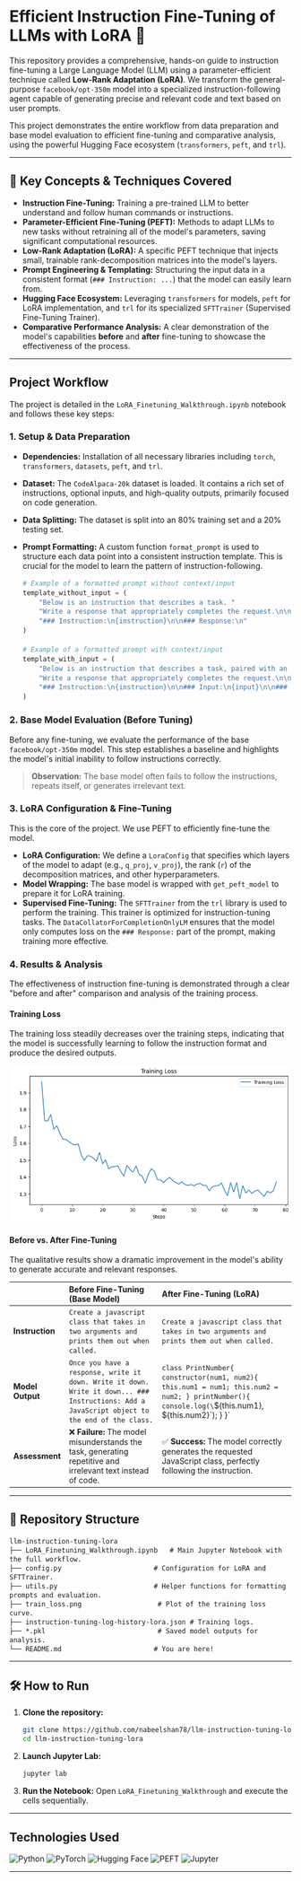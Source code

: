 # **Efficient Instruction Fine-Tuning of LLMs with LoRA** 🚀

This repository provides a comprehensive, hands-on guide to instruction fine-tuning a Large Language Model (LLM) using a parameter-efficient technique called **Low-Rank Adaptation (LoRA)**. We transform the general-purpose `facebook/opt-350m` model into a specialized instruction-following agent capable of generating precise and relevant code and text based on user prompts.

This project demonstrates the entire workflow from data preparation and base model evaluation to efficient fine-tuning and comparative analysis, using the powerful Hugging Face ecosystem (`transformers`, `peft`, and `trl`).

---

## 🎯 Key Concepts & Techniques Covered

-   **Instruction Fine-Tuning:** Training a pre-trained LLM to better understand and follow human commands or instructions.
-   **Parameter-Efficient Fine-Tuning (PEFT):** Methods to adapt LLMs to new tasks without retraining all of the model's parameters, saving significant computational resources.
-   **Low-Rank Adaptation (LoRA):** A specific PEFT technique that injects small, trainable rank-decomposition matrices into the model's layers.
-   **Prompt Engineering & Templating:** Structuring the input data in a consistent format (`### Instruction: ...`) that the model can easily learn from.
-   **Hugging Face Ecosystem:** Leveraging `transformers` for models, `peft` for LoRA implementation, and `trl` for its specialized `SFTTrainer` (Supervised Fine-Tuning Trainer).
-   **Comparative Performance Analysis:** A clear demonstration of the model's capabilities **before** and **after** fine-tuning to showcase the effectiveness of the process.

---

##  Project Workflow

The project is detailed in the `LoRA_Finetuning_Walkthrough.ipynb` notebook and follows these key steps:

### 1. Setup & Data Preparation

-   **Dependencies:** Installation of all necessary libraries including `torch`, `transformers`, `datasets`, `peft`, and `trl`.
-   **Dataset:** The `CodeAlpaca-20k` dataset is loaded. It contains a rich set of instructions, optional inputs, and high-quality outputs, primarily focused on code generation.
-   **Data Splitting:** The dataset is split into an 80% training set and a 20% testing set.
-   **Prompt Formatting:** A custom function `format_prompt` is used to structure each data point into a consistent instruction template. This is crucial for the model to learn the pattern of instruction-following.

    ```python
    # Example of a formatted prompt without context/input
    template_without_input = (
        "Below is an instruction that describes a task. "
        "Write a response that appropriately completes the request.\n\n"
        "### Instruction:\n{instruction}\n\n### Response:\n"
    )

    # Example of a formatted prompt with context/input
    template_with_input = (
        "Below is an instruction that describes a task, paired with an input that provides further context. "
        "Write a response that appropriately completes the request.\n\n"
        "### Instruction:\n{instruction}\n\n### Input:\n{input}\n\n### Response:\n"
    )
    ```

### 2. Base Model Evaluation (Before Tuning)

Before any fine-tuning, we evaluate the performance of the base `facebook/opt-350m` model. This step establishes a baseline and highlights the model's initial inability to follow instructions correctly.

> **Observation:** The base model often fails to follow the instructions, repeats itself, or generates irrelevant text.

### 3. LoRA Configuration & Fine-Tuning

This is the core of the project. We use PEFT to efficiently fine-tune the model.

-   **LoRA Configuration:** We define a `LoraConfig` that specifies which layers of the model to adapt (e.g., `q_proj`, `v_proj`), the rank (`r`) of the decomposition matrices, and other hyperparameters.
-   **Model Wrapping:** The base model is wrapped with `get_peft_model` to prepare it for LoRA training.
-   **Supervised Fine-Tuning:** The `SFTTrainer` from the `trl` library is used to perform the training. This trainer is optimized for instruction-tuning tasks. The `DataCollatorForCompletionOnlyLM` ensures that the model only computes loss on the `### Response:` part of the prompt, making training more effective.

### 4. Results & Analysis

The effectiveness of instruction fine-tuning is demonstrated through a clear "before and after" comparison and analysis of the training process.

#### Training Loss

The training loss steadily decreases over the training steps, indicating that the model is successfully learning to follow the instruction format and produce the desired outputs.

![Training Loss Curve](train_loss.png)

#### Before vs. After Fine-Tuning

The qualitative results show a dramatic improvement in the model's ability to generate accurate and relevant responses.

| | Before Fine-Tuning (Base Model) | After Fine-Tuning (LoRA) |
| :---------------- | :----------------------------------------------------------------------------------------------------------------------------------- | :---------------------------------------------------------------------------------------------------------------------------------------------------- |
| **Instruction** | `Create a javascript class that takes in two arguments and prints them out when called.` | `Create a javascript class that takes in two arguments and prints them out when called.` |
| **Model Output** | `Once you have a response, write it down. Write it down. Write it down... ### Instructions: Add a JavaScript object to the end of the class.` | `class PrintNumber{ constructor(num1, num2){ this.num1 = num1; this.num2 = num2; } printNumber(){ console.log(\`${this.num1}, ${this.num2}\`); } }` |
| **Assessment** | ❌ **Failure:** The model misunderstands the task, generating repetitive and irrelevant text instead of code. | ✅ **Success:** The model correctly generates the requested JavaScript class, perfectly following the instruction. |

---

## 📂 Repository Structure
```
llm-instruction-tuning-lora
├── LoRA_Finetuning_Walkthrough.ipynb   # Main Jupyter Notebook with the full workflow.
├── config.py                       # Configuration for LoRA and SFTTrainer.
├── utils.py                        # Helper functions for formatting prompts and evaluation.
├── train_loss.png                   # Plot of the training loss curve.
├── instruction-tuning-log-history-lora.json # Training logs.
├── *.pkl                            # Saved model outputs for analysis.
└── README.md                       # You are here!
```

---

## 🛠️ How to Run

1.  **Clone the repository:**
    ```bash
    git clone https://github.com/nabeelshan78/llm-instruction-tuning-lora.git
    cd llm-instruction-tuning-lora
    ```

2.  **Launch Jupyter Lab:**
    ```bash
    jupyter lab
    ```

4.  **Run the Notebook:**
    Open `LoRA_Finetuning_Walkthrough` and execute the cells sequentially.

---

## Technologies Used

![Python](https://img.shields.io/badge/Python-3.8%2B-blue.svg?style=for-the-badge&logo=python)
![PyTorch](https://img.shields.io/badge/PyTorch-2.0%2B-ee4c2c.svg?style=for-the-badge&logo=pytorch)
![Hugging Face](https://img.shields.io/badge/%F0%9F%A4%97%20Hugging%20Face-Transformers-yellow.svg?style=for-the-badge)
![PEFT](https://img.shields.io/badge/PEFT-LoRA-orange.svg?style=for-the-badge)
![Jupyter](https://img.shields.io/badge/Jupyter-Lab-f37626.svg?style=for-the-badge&logo=jupyter)

---
